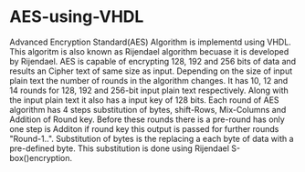 # AES-using-VHDL
Advanced Encryption Standard(AES) Algorithm is implementd using VHDL.
This algoritm is also known as Rijendael algorithm becuase it is developed by Rijendael.
AES is capable of encrypting 128, 192 and 256 bits of data and results an Cipher text of same size as input. Depending on the size of input plain text the number of rounds in the algorithm changes. It has 10, 12 and 14 rounds for 128, 192 and 256-bit input plain text respectively.
Along with the input plain text it also has a input key of 128 bits. Each round of AES algorithm has 4 steps substitution of bytes, shift-Rows, Mix-Columns and Addition of Round key. Before these rounds there is a pre-round has only one step is Additon if round key this output is passed for further rounds "Round-1..".
Substitution of bytes is the replacing a each byte of data with a pre-defined byte. This substitution is done using Rijendael S-box()encryption.
